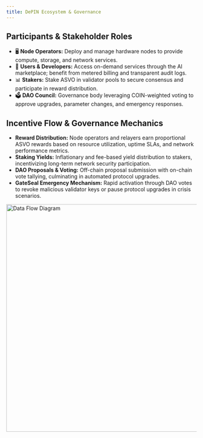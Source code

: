 ```yaml
---
title: DePIN Ecosystem & Governance
---
```


## Participants & Stakeholder Roles

- 🖥 **Node Operators:** Deploy and manage hardware nodes to provide compute, storage, and network services.
- 💼 **Users & Developers:** Access on-demand services through the AI marketplace; benefit from metered billing and transparent audit logs.
- 📊 **Stakers:** Stake ASVO in validator pools to secure consensus and participate in reward distribution.
- 🗳 **DAO Council:** Governance body leveraging COIN-weighted voting to approve upgrades, parameter changes, and emergency responses.

## Incentive Flow & Governance Mechanics

- **Reward Distribution:** Node operators and relayers earn proportional ASVO rewards based on resource utilization, uptime SLAs, and network performance metrics.
- **Staking Yields:** Inflationary and fee-based yield distribution to stakers, incentivizing long-term network security participation.
- **DAO Proposals & Voting:** Off-chain proposal submission with on-chain vote tallying, culminating in automated protocol upgrades.
- **GateSeal Emergency Mechanism:** Rapid activation through DAO votes to revoke malicious validator keys or pause protocol upgrades in crisis scenarios.

<img src="/img/depin.png" alt="Data Flow Diagram" width="800" height="600" />
